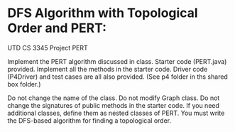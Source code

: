 # DFS Algorithm with Topological Order and PERT:
UTD CS 3345 Project PERT

Implement the PERT algorithm discussed in class.  Starter code (PERT.java) provided.
Implement all the methods in the starter code.
Driver code (P4Driver) and test cases are all also provided. (See p4 folder in ths shared box folder.)

Do not change the name of the class.  Do not modify Graph class.
Do not change the signatures of public methods in the starter code.
If you need additional classes, define them as nested classes of PERT.
You must write the DFS-based algorithm for finding a topological order.
